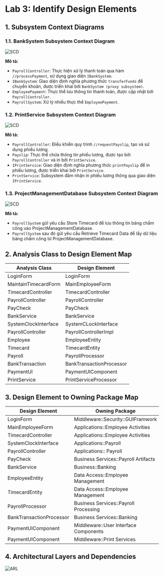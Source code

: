 # Lab 3: Identify Design Elements

## 1. Subsystem Context Diagrams

### 1.1. BankSystem Subsystem Context Diagram

![SCD](https://www.planttext.com/api/plantuml/png/l9BDIiGm4CVlUOhGayf-wBMKigohu4M4VO9fTbQ2oMJ9JC0YFfa77ybNC6sNKYjUlKm-vZ_p_p79ryVdXWMY9E-KSS2idw2DmRdRGDAj67LLcV5Gr_fDQRq-nM2GEOizagpLkrAM1ECH3Eg7BT3BlcL1twib0l4HutsY0r-0CI6HF2RVO2prNgAbvuK6tzsMUXTIut0n584H6sW7WZcHusMfjo4u1EeS1-29MLLnQdZOPyBNDkDQVtBOGV8_Szrbuz0YdcUKuNAqqlOZ75NdSOzKEV7x1PRB-WVy7vAvevhMT89fYxcuk5wjhefULjmKCowrGJhaF_8D003__mC0)

**Mô tả:**
- `PayrollController`: Thực hiện xử lý thanh toán qua hàm `//processPayment`, sử dụng giao diện `IBankSystem`.
- `IBankSystem`: Giao diện định nghĩa phương thức `transferFunds` để chuyển khoản, được triển khai bởi `BankSystem (proxy subsystem)`.
- `EmployeePayment`: Thực thể lưu thông tin thanh toán, được cập nhật bởi `PayrollController`.
- `PayrollSystem`: Xử lý nhiều thực thể `EmployeePayment`.
### 1.2. PrintService Subsystem Context Diagram

![SCD](https://www.planttext.com/api/plantuml/png/l95DJWCn38NtEOKrAq3zWUreDAeAc-ugzGJfZ46HFCaGEqWHucGiE19Nm1bAHLlMhA9dV_PxSZxVFrOiDaeQo7HacM5hSmn4zy5BUJ52qtH7qRRmQW2M4PyJiYZCvCQbUJF6US7uQ3k4pJQgs65ySQeAFvR20Rx2OQIG4JTz3JlHpjCCs9ADkOQ7aFQ4C-YnJvsuuFcdTbt3EWH2wulP8UjldwRXjEVCWeEcT6g20thXVupplL6JgA-JF1rBkvSddS_RirX_GDLTDO7LxM9nKnstczF1Gbnici3p-HDeXRxNJ_y2003__mC0)

**Mô tả:**
- `PayrollController`: Điều khiển quy trình `//requestPayslip`, tạo và sử dụng phiếu lương.
- `Payslip`: Thực thể chứa thông tin phiếu lương, được tạo bởi `PayrollController` và in bởi `PrintService`.
- `IPrintService`: Giao diện định nghĩa phương thức `printPayslip` để in phiếu lương, được triển khai bởi `PrintService`.
- `PrintService`: Subsystem đảm nhận in phiếu lương thông qua giao diện `IPrintService`.

### 1.3. ProjectManagementDatabase Subsystem Context Diagram
![SCD](https://www.planttext.com/api/plantuml/png/r5EnJiCm5Dpz5K-TAA8jSrL55HI93aYL69XVaqS8E7wHxGmHwfSny4dy0hQJHcdJXgvCIUxktPqT--VhUsaiQblcKiGIZO4DLfgbl6Tb_PCqB1Pn-n55y2a0PhEKx4DUIAw8DfhVAROhj1YeiaZGxj57BhKHEo4oPKc_OaomRgWdL9XIJYgCRj5Gy7RE7SShQbBMoHoUhSvKEfx3OMG_yCJK3HIre0kzUV4Bwmzou8hBhIJdViSi2PLltUp9sSAPomc8-OVBQdyWLhwkgzcdQlDJL1SxaFLFq6GIzSBEo0PsyI_ZUb0SLn_TJgVNeo1jNjiLNA3TCsAWc9SFr5wIIjpz-WK00F__0m00)


**Mô tả:**
- `PayrollSystem` gửi yêu cầu Store Timecard để lưu thông tin bảng chấm công vào ProjectManagementDatabase.
- `PayrollSystem` sau đó gửi yêu cầu Retrieve Timecard Data để lấy dữ liệu bảng chấm công từ ProjectManagementDatabase.

## 2. Analysis Class to Design Element Map

|  Analysis Class           | Design Element           |  
|---------------------------|--------------------------|
| LoginForm                 | LoginForm                |
| MaintainTimecardForm      | MainEmployeeForm         |
| TimecardController        | TimecardController       |
| PayrollController         | PayrollController        |
| PayCheck                  | PayCheck                 |
| BankService               | BankService              |
| SystemClockInterface      | SystemCLockInterface     |
| PayrollController         | PayrollControllerImpl    |
| Employee                  | EmployeeEntity           |
| Timecard                  | TimecardEntity           |
| Payroll                   | PayrollProcessor         |
| BankTransaction           | BankTransactionProcessor |
| PaymentUI                 | PaymentUIComponent       |
| PrintService              | PrintServiceProcessor    |

## 3. Design Element to Owning Package Map

| Design Element           | Owning Package                        |
|--------------------------|---------------------------------------|
| LoginForm                | Middleware::Security::GUIFramwork     |
| MainEmployeeForm         | Applications::Employee Activities     |
| TimecardController       | Applications::Employee Activities     |
| SystemClockInterface     | Applications::Payroll                 |
| PayrollController        | Applications:: Payroll                |    
| PayCheck                 | Business Services::Payroll Artifacts  |
| BankService              | Business::Banking                     |
| EmployeeEntity           | Data Access::Employee Management      |
| TimecardEntity           | Data Access::Employee Management      |
| PayrollProcessor         | Business Services::Payroll Processing |
| BankTransactionProcessor | Business Services::Banking            |
| PaymentUIComponent       | Middleware::User Interface Components |
| PaymentUIComponent       | Middleware::Print Services            |

## 4. Architectural Layers and Dependencies

![ARL](https://www.planttext.com/api/plantuml/png/V591QiCm4Bph5Vv0lb2Ik2a44WWaVS2otgR2qgvOAIccz6Kzz4dzGkKIsueBlGdDxCpiID-VNykOGDF5EnC0MpXJjGh1MOHaXNVGaLRlfghGGOpL7YnlV73I4Js9-X4uMKy8sjJ2ISKvqX4wTZ6HhvrWk-L4-W988tY0hgSNOnzc3BAtJUFe3PIA23ivMxxppXgUE3rlQ_51E1__WmhzzILQfXYFf5UBfKcUmrV2ThnO0xStsZpxGGMpYEWT-QJ04R0lSI8Kte-GO8Nz_Q_jC3gKk-5aKrS0Gy4t82lzUQR5uc6-afcls7EcMatHS8zCeOnP4ZVvL_m0003__mC0)
